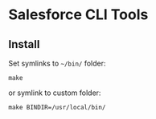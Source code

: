 # Salesforce CLI Tools

## Install

Set symlinks to `~/bin/` folder:

    make

or symlink to custom folder:

    make BINDIR=/usr/local/bin/

